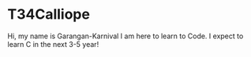 # T34Calliope
Hi, my name is Garangan-Karnival
I am here to learn to Code.
I expect to learn C in the next 3-5 year!

